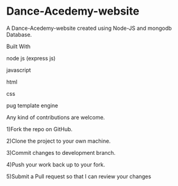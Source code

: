 # Dance-Acedemy-website
A Dance-Acedemy-website created using Node-JS and mongodb Database.

Built With

node js (express js)

javascript

html

css

pug template engine

Any kind of contributions are welcome.

1)Fork the repo on GitHub.

2)Clone the project to your own machine.

3)Commit changes to development branch.

4)Push your work back up to your fork.

5)Submit a Pull request so that I can review your changes
